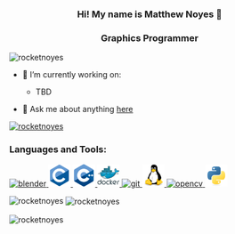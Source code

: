 <!--
**rocketnoyes/rocketnoyes** is a ✨ _special_ ✨ repository because its `README.md` (this file) appears on your GitHub profile.

Here are some ideas to get you started:

- 🔭 I’m currently working on ...
- 🌱 I’m currently learning ...
- 👯 I’m looking to collaborate on ...
- 🤔 I’m looking for help with ...
- 💬 Ask me about ...
- 📫 How to reach me: ...
- 😄 Pronouns: ...
- ⚡ Fun fact: ...
-->

<h3 align="center">Hi! My name is Matthew Noyes 👋</h3>

<h3 align="center">Graphics Programmer</h3>

<img src="https://komarev.com/ghpvc/?username=rocketnoyes&label=Profile%20views&color=0e75b6&style=flat" alt="rocketnoyes" />

- 🔭 I’m currently working on:
  - TBD
  
- 💬 Ask me about anything [here](https://github.com/rocketnoyes/rocketnoyes/discussions)

<p align="left"> <a href="https://github.com/ryo-ma/github-profile-trophy"><img src="https://github-profile-trophy.vercel.app/?username=rocketnoyes&theme=onedark" alt="rocketnoyes" /></a> </p>

<p align="left">
</p>

<h3 align="left">Languages and Tools:</h3>
<p align="left"> 
  <a href="https://www.blender.org/" target="_blank" rel="noreferrer"> <img src="https://download.blender.org/branding/community/blender_community_badge_white.svg" alt="blender" width="40" height="40"/> </a> 
  <a href="https://www.cprogramming.com/" target="_blank" rel="noreferrer"> <img src="https://raw.githubusercontent.com/devicons/devicon/master/icons/c/c-original.svg" alt="c" width="40" height="40"/> </a> 
  <a href="https://www.w3schools.com/cpp/" target="_blank" rel="noreferrer"> <img src="https://raw.githubusercontent.com/devicons/devicon/master/icons/cplusplus/cplusplus-original.svg" alt="cplusplus" width="40" height="40"/> </a> 
  <a href="https://www.docker.com/" target="_blank" rel="noreferrer"> <img src="https://raw.githubusercontent.com/devicons/devicon/master/icons/docker/docker-original-wordmark.svg" alt="docker" width="40" height="40"/> </a> 
  <a href="https://git-scm.com/" target="_blank" rel="noreferrer"> <img src="https://www.vectorlogo.zone/logos/git-scm/git-scm-icon.svg" alt="git" width="40" height="40"/> </a> 
  <a href="https://www.linux.org/" target="_blank" rel="noreferrer"> <img src="https://raw.githubusercontent.com/devicons/devicon/master/icons/linux/linux-original.svg" alt="linux" width="40" height="40"/> </a> 
  <a href="https://opencv.org/" target="_blank" rel="noreferrer"> <img src="https://www.vectorlogo.zone/logos/opencv/opencv-icon.svg" alt="opencv" width="40" height="40"/> </a> 
  <a href="https://www.python.org" target="_blank" rel="noreferrer"> <img src="https://raw.githubusercontent.com/devicons/devicon/master/icons/python/python-original.svg" alt="python" width="40" height="40"/> </a> 

<p><img align="left" src="https://github-readme-stats.vercel.app/api/top-langs?username=rocketnoyes&show_icons=true&locale=en&layout=compact&theme=onedark" alt="rocketnoyes" /></p>

<p>&nbsp;<img align="center" src="https://github-readme-stats.vercel.app/api?username=rocketnoyes&show_icons=true&locale=en&theme=onedark" alt="rocketnoyes" /></p>

<p><img align="center" src="https://github-readme-streak-stats.herokuapp.com/?user=rocketnoyes&theme=onedark" alt="rocketnoyes" /></p>
